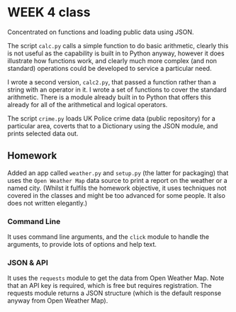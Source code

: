 # WEEK 4 class

Concentrated on functions and loading public data using JSON.

The script `calc.py` calls a simple function to do basic arithmetic, clearly
this is not useful as the capability is built in to Python anyway, however it
does illustrate how functions work, and clearly much more complex (and non
standard) operations could be developed to service a particular need.

I wrote a second version, `calc2.py`, that passed a function rather than a
string with an operator in it. I wrote a set of functions to cover the standard
arithmetic. There is a module already built in to Python that offers this
already for all of the arithmetical and logical operators.

The script `crime.py` loads UK Police crime data (public repository) for a
particular area, coverts that to a Dictionary using the JSON module, and prints
selected data out.

## Homework
Added an app called `weather.py` and `setup.py` (the latter for packaging)
that uses the `Open Weather Map` data source to print a report on the
weather or a named city. (Whilst it fulfils the homework objective, it uses
techniques not covered in the classes and might be too advanced for some
people. It also does not written elegantly.)

### Command Line
It uses command line arguments, and the `click` module to handle the arguments,
to provide lots of options and help text.

### JSON & API
It uses the `requests` module to get the data from Open Weather Map. Note
that an API key is required, which is free but requires registration. The
requests module returns a JSON structure (which is the default response
anyway from Open Weather Map).
